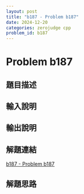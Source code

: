 ```yaml
---
layout: post
title: "b187 - Problem b187"
date: 2024-12-20
categories: zerojudge cpp
problem_id: b187
---
```


# Problem b187

## 題目描述



## 輸入說明



## 輸出說明



## 解題連結

[b187 - Problem b187](https://zerojudge.tw/ShowProblem?problemid=b187)

## 解題思路

